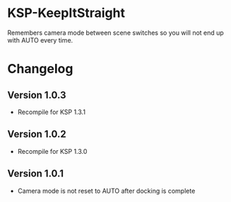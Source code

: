 # KSP-KeepItStraight

Remembers camera mode between scene switches so you will not end up with AUTO every time.

# Changelog
## Version 1.0.3
- Recompile for KSP 1.3.1

## Version 1.0.2
- Recompile for KSP 1.3.0

## Version 1.0.1
- Camera mode is not reset to AUTO after docking is complete
